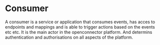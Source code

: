 # Consumer

A consumer is a service or application that consumes events, has acces to endpoints and mappings and is able to trigger actions based on the events etc etc. It is the main actor in the openconnector platform. And determins authentication and authorisations on all aspects of the platform.